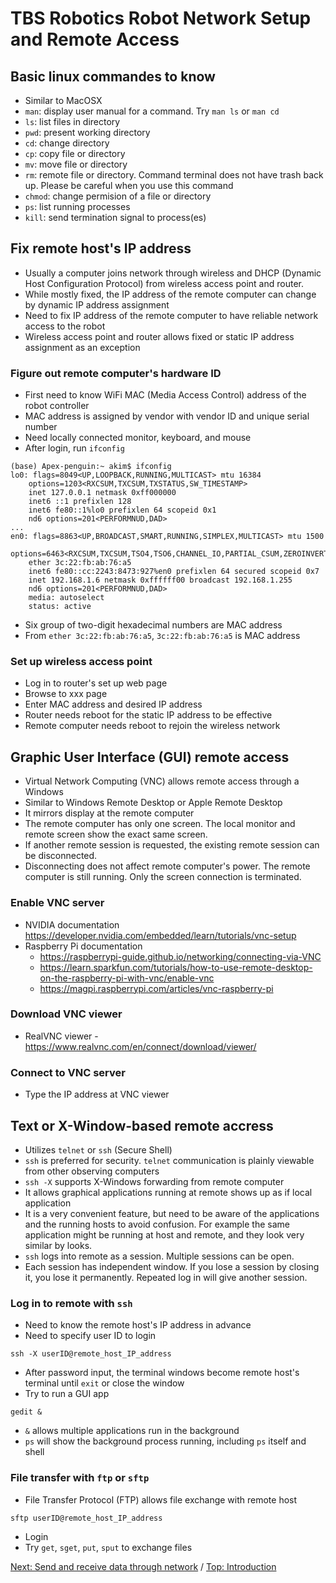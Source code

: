 # TBS Robotics Robot Network Setup and Remote Access
## Basic linux commandes to know 
- Similar to MacOSX
- `man`: display user manual for a command. Try `man ls` or `man cd`
- `ls`: list files in directory
- `pwd`: present working directory
- `cd`: change directory
- `cp`: copy file or directory
- `mv`: move file or directory
- `rm`: remote file or directory. Command terminal does not have trash back up. Please be careful when you use this command
- `chmod`: change permision of a file or directory
- `ps`: list running processes
- `kill`: send termination signal to process(es)
## Fix remote host's IP address
- Usually a computer joins network through wireless and DHCP (Dynamic Host Configuration Protocol) from wireless access point and router.
- While mostly fixed, the IP address of the remote computer can change by dynamic IP address assignment
- Need to fix IP address of the remote computer to have reliable network access to the robot
- Wireless access point and router allows fixed or static IP address assignment as an exception
### Figure out remote computer's hardware ID
- First need to know WiFi MAC (Media Access Control) address of the robot controller
- MAC address is assigned by vendor with vendor ID and unique serial number
- Need locally connected monitor, keyboard, and mouse
- After login, run `ifconfig`
```
(base) Apex-penguin:~ akim$ ifconfig
lo0: flags=8049<UP,LOOPBACK,RUNNING,MULTICAST> mtu 16384
	options=1203<RXCSUM,TXCSUM,TXSTATUS,SW_TIMESTAMP>
	inet 127.0.0.1 netmask 0xff000000 
	inet6 ::1 prefixlen 128 
	inet6 fe80::1%lo0 prefixlen 64 scopeid 0x1 
	nd6 options=201<PERFORMNUD,DAD>
...
en0: flags=8863<UP,BROADCAST,SMART,RUNNING,SIMPLEX,MULTICAST> mtu 1500
	options=6463<RXCSUM,TXCSUM,TSO4,TSO6,CHANNEL_IO,PARTIAL_CSUM,ZEROINVERT_CSUM>
	ether 3c:22:fb:ab:76:a5 
	inet6 fe80::cc:2243:8473:927%en0 prefixlen 64 secured scopeid 0x7 
	inet 192.168.1.6 netmask 0xffffff00 broadcast 192.168.1.255
	nd6 options=201<PERFORMNUD,DAD>
	media: autoselect
	status: active
```
- Six group of two-digit hexadecimal numbers are MAC address
- From `ether 3c:22:fb:ab:76:a5`, `3c:22:fb:ab:76:a5` is MAC address
### Set up wireless access point
- Log in to router's set up web page
- Browse to xxx page
- Enter MAC address and desired IP address
- Router needs reboot for the static IP address to be effective
- Remote computer needs reboot to rejoin the wireless network
## Graphic User Interface (GUI) remote access
- Virtual Network Computing (VNC) allows remote access through a Windows
- Similar to Windows Remote Desktop or Apple Remote Desktop
- It mirrors display at the remote computer
- The remote computer has only one screen. The local monitor and remote screen show the exact same screen.
- If another remote session is requested, the existing remote session can be disconnected.
- Disconnecting does not affect remote computer's power. The remote computer is still running. Only the screen connection is terminated.
### Enable VNC server
- NVIDIA documentation https://developer.nvidia.com/embedded/learn/tutorials/vnc-setup
- Raspberry Pi documentation
  - https://raspberrypi-guide.github.io/networking/connecting-via-VNC
  - https://learn.sparkfun.com/tutorials/how-to-use-remote-desktop-on-the-raspberry-pi-with-vnc/enable-vnc
  - https://magpi.raspberrypi.com/articles/vnc-raspberry-pi
### Download VNC viewer
- RealVNC viewer - https://www.realvnc.com/en/connect/download/viewer/
### Connect to VNC server
- Type the IP address at VNC viewer
## Text or X-Window-based remote accress
- Utilizes `telnet` or `ssh` (Secure Shell)
- `ssh` is preferred for security. `telnet` communication is plainly viewable from other observing computers
- `ssh -X` supports X-Windows forwarding from remote computer
- It allows graphical applications running at remote shows up as if local application
- It is a very convenient feature, but need to be aware of the applications and the running hosts to avoid confusion. For example the same application might be running at host and remote, and they look very similar by looks.
- `ssh` logs into remote as a session. Multiple sessions can be open. 
- Each session has independent window. If you lose a session by closing it, you lose it permanently. Repeated log in will give another session.
### Log in to remote with `ssh`
- Need to know the remote host's IP address in advance
- Need to specify user ID to login
```
ssh -X userID@remote_host_IP_address
```
- After password input, the terminal windows become remote host's terminal until `exit` or close the window
- Try to run a GUI app
```
gedit &
```
- `&` allows multiple applications run in the background 
- `ps` will show the background process running, including `ps` itself and shell
### File transfer with `ftp` or `sftp`
- File Transfer Protocol (FTP) allows file exchange with remote host
```
sftp userID@remote_host_IP_address
```
- Login
- Try `get`, `sget`, `put`, `sput` to exchange files


[Next: Send and receive data through network](https://github.com/Cinderpe1t/TBS_Robotics_Send_and_Receive_Data_Through_Network) / [Top: Introduction](https://github.com/Cinderpe1t/TBS_Robotics_Introduction)
